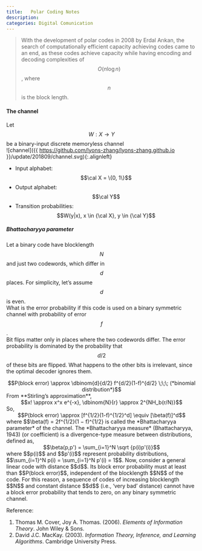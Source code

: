 ```yaml
---
title:   Polar Coding Notes
description: 
categories: Digital Comunication
---
```


>  With the development of polar codes in 2008 by Erdal Arıkan, the search of computationally efficient capacity achieving codes came to an end, as these codes achieve capacity while having encoding and decoding complexities of $$O(n \log n)$$, where $$n$$ is the block length.
  

#### **The channel**    
Let $$W : X \to Y$$ be a binary-input discrete memoryless channel   
![channel]({{ https://github.com/lyons-zhang/lyons-zhang.github.io }}/update/201809/channel.svg){:.alignleft}   
   
 - Input alphabet: $$\cal X = \{0, 1\}$$  
 - Output alphabet: $$\cal Y$$  
 - Transition probabilities: $$W(y|x), x \in {\cal X}, y \in {\cal Y}$$   
  
##### **Bhattacharyya parameter**  
Let a binary code have blocklength $$N$$ and just two codewords, which differ in $$d$$ places. For simplicity, let’s assume $$d$$ is even.   
What is the error probability if this code is used on a binary symmetric channel with probability of error $$f$$.   
Bit flips matter only in places where the two codewords differ. The error probability is dominated by the probability that $$d/2$$ of these bits are flipped. What happens to the other bits is irrelevant, since the optimal decoder ignores them.   
<center>$$P(block error) \approx \dbinom{d}{d/2} f^{d/2}(1-f)^{d/2} \;\;\; (*binomial distribution*)$$</center>   
From **Stirling’s approximation**,   
<center>$$x! \approx x^x e^{-x}, \dbinom{N}{r} \approx 2^{NH_b(r/N)}$$</center>   
So,   
<center>$$P(block error) \approx [f^{1/2}(1-f)^{1/2}^d] \equiv [\beta(f)]^d$$</center>  
where $$\beta(f) = 2f^{1/2}(1 − f)^{1/2} is called the *Bhattacharyya parameter* of the channel.   
The *Bhattacharyya measure* (Bhattacharyya, 1943) (or coefficient) is a divergence-type measure between distributions, defined as,   
<center>$$\beta(p,p') = \sum_{i=1}^N \sqrt {p(i)p'(i)}$$</center>   
where $$p(i)$$ and $$p'(i)$$ represent probability distributions, $$\sum_{i=1}^N p(i) = \sum_{i=1}^N p'(i) = 1$$.   
Now, consider a general linear code with distance $$d$$. Its block error probability must at least than $$P(block error)$$, independent of the blocklength $$N$$ of the code.   
For this reason, a sequence of codes of increasing blocklength $$N$$ and constant distance $$d$$ (i.e., ‘very bad’ distance) cannot have a block error probability that tends to zero, on any binary symmetric channel.   




Reference:  
1. Thomas M. Cover, Joy A. Thomas. (2006). *Elements of Information Theory*. John Wiley & Sons. 
2. David J.C. MacKay. (2003). *Information Theory, Inference, and Learning Algorithms*. Cambridge University Press.
